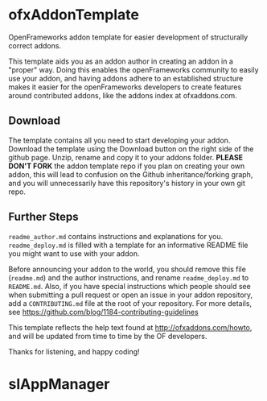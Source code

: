 ofxAddonTemplate
================

OpenFrameworks addon template for easier development of structurally correct addons.

This template aids you as an addon author in creating an addon in a "proper" way. Doing this enables the openFrameworks community to easily use your addon, and having addons adhere to an established structure makes it easier for the openFrameworks developers to create features around contributed addons, like the addons index at ofxaddons.com.

Download
--------
The template contains all you need to start developing your addon. Download the template using the Download button on the right side of the github page. Unzip, rename and copy it to your addons folder.
**PLEASE DON'T FORK** the addon template repo if you plan on creating your own addon, this will lead to confusion on the Github inheritance/forking graph, and you will unnecessarily have this repository's history in your own git repo.

Further Steps
-------------
`readme_author.md` contains instructions and explanations for you.
`readme_deploy.md` is filled with a template for an informative README file you might want to use with your addon.

Before announcing your addon to the world, you should remove this file (`readme.md`) and the author instructions, and rename `readme_deploy.md` to `README.md`.
Also, if you have special instructions which people should see when submitting a pull request or open an issue in your addon repository, add a `CONTRIBUTING.md` file at the root of your repository. For more details, see https://github.com/blog/1184-contributing-guidelines

This template reflects the help text found at http://ofxaddons.com/howto, and will be updated from time to time by the OF developers.

Thanks for listening, and happy coding!
# slAppManager

